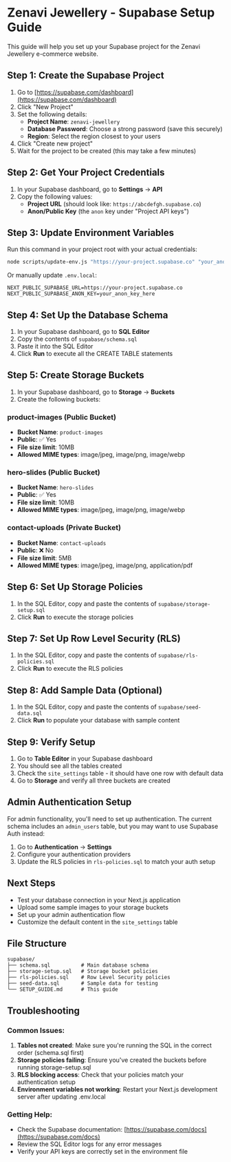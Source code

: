# Zenavi Jewellery - Supabase Setup Guide

This guide will help you set up your Supabase project for the Zenavi Jewellery e-commerce website.

## Step 1: Create the Supabase Project

1. Go to [https://supabase.com/dashboard](https://supabase.com/dashboard)
2. Click "New Project"
3. Set the following details:
   - **Project Name**: `zenavi-jewellery`
   - **Database Password**: Choose a strong password (save this securely)
   - **Region**: Select the region closest to your users
4. Click "Create new project"
5. Wait for the project to be created (this may take a few minutes)

## Step 2: Get Your Project Credentials

1. In your Supabase dashboard, go to **Settings** → **API**
2. Copy the following values:
   - **Project URL** (should look like: `https://abcdefgh.supabase.co`)
   - **Anon/Public Key** (the `anon` key under "Project API keys")

## Step 3: Update Environment Variables

Run this command in your project root with your actual credentials:

```bash
node scripts/update-env.js "https://your-project.supabase.co" "your_anon_key_here"
```

Or manually update `.env.local`:

```env
NEXT_PUBLIC_SUPABASE_URL=https://your-project.supabase.co
NEXT_PUBLIC_SUPABASE_ANON_KEY=your_anon_key_here
```

## Step 4: Set Up the Database Schema

1. In your Supabase dashboard, go to **SQL Editor**
2. Copy the contents of `supabase/schema.sql`
3. Paste it into the SQL Editor
4. Click **Run** to execute all the CREATE TABLE statements

## Step 5: Create Storage Buckets

1. In your Supabase dashboard, go to **Storage** → **Buckets**
2. Create the following buckets:

### product-images (Public Bucket)
- **Bucket Name**: `product-images`
- **Public**: ✅ Yes
- **File size limit**: 10MB
- **Allowed MIME types**: image/jpeg, image/png, image/webp

### hero-slides (Public Bucket)
- **Bucket Name**: `hero-slides`
- **Public**: ✅ Yes
- **File size limit**: 10MB
- **Allowed MIME types**: image/jpeg, image/png, image/webp

### contact-uploads (Private Bucket)
- **Bucket Name**: `contact-uploads`
- **Public**: ❌ No
- **File size limit**: 5MB
- **Allowed MIME types**: image/jpeg, image/png, application/pdf

## Step 6: Set Up Storage Policies

1. In the SQL Editor, copy and paste the contents of `supabase/storage-setup.sql`
2. Click **Run** to execute the storage policies

## Step 7: Set Up Row Level Security (RLS)

1. In the SQL Editor, copy and paste the contents of `supabase/rls-policies.sql`
2. Click **Run** to execute the RLS policies

## Step 8: Add Sample Data (Optional)

1. In the SQL Editor, copy and paste the contents of `supabase/seed-data.sql`
2. Click **Run** to populate your database with sample content

## Step 9: Verify Setup

1. Go to **Table Editor** in your Supabase dashboard
2. You should see all the tables created
3. Check the `site_settings` table - it should have one row with default data
4. Go to **Storage** and verify all three buckets are created

## Admin Authentication Setup

For admin functionality, you'll need to set up authentication. The current schema includes an `admin_users` table, but you may want to use Supabase Auth instead:

1. Go to **Authentication** → **Settings**
2. Configure your authentication providers
3. Update the RLS policies in `rls-policies.sql` to match your auth setup

## Next Steps

- Test your database connection in your Next.js application
- Upload some sample images to your storage buckets
- Set up your admin authentication flow
- Customize the default content in the `site_settings` table

## File Structure

```
supabase/
├── schema.sql          # Main database schema
├── storage-setup.sql   # Storage bucket policies
├── rls-policies.sql    # Row Level Security policies
├── seed-data.sql       # Sample data for testing
└── SETUP_GUIDE.md      # This guide
```

## Troubleshooting

### Common Issues:

1. **Tables not created**: Make sure you're running the SQL in the correct order (schema.sql first)
2. **Storage policies failing**: Ensure you've created the buckets before running storage-setup.sql
3. **RLS blocking access**: Check that your policies match your authentication setup
4. **Environment variables not working**: Restart your Next.js development server after updating .env.local

### Getting Help:

- Check the Supabase documentation: [https://supabase.com/docs](https://supabase.com/docs)
- Review the SQL Editor logs for any error messages
- Verify your API keys are correctly set in the environment file